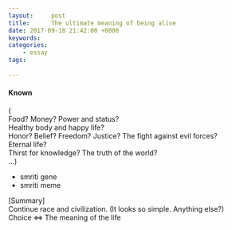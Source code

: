 ```yaml
---
layout:     post
title:      The ultimate meaning of being alive
date: 2017-09-18 21:42:00 +0800
keywords:   
categories:   
	- essay
tags:		
	
---
```

#### Known  
(  
Food? Money? Power and status?  
Healthy body and happy life?  
Honor? Belief? Freedom? Justice? The fight against evil forces?  
Eternal life?  
Thirst for knowledge? The truth of the world?  
...)  

* smriti gene  
* smriti meme

[Summary]  
Continue race and civilization. (It looks so simple. Anything else?)  
Choice <=> The meaning of the life